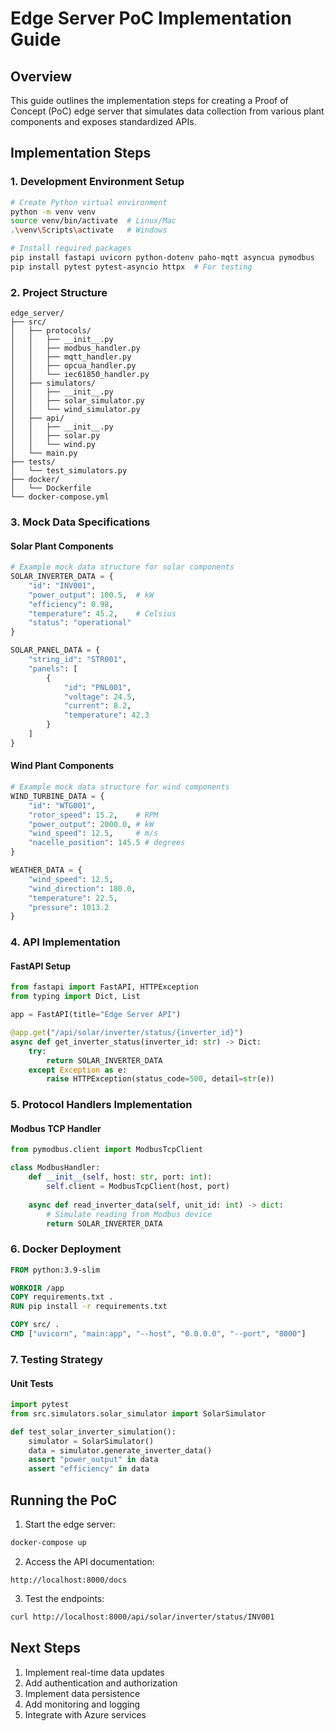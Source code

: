 # Edge Server PoC Implementation Guide

## Overview
This guide outlines the implementation steps for creating a Proof of Concept (PoC) edge server that simulates data collection from various plant components and exposes standardized APIs.

## Implementation Steps

### 1. Development Environment Setup
```bash
# Create Python virtual environment
python -m venv venv
source venv/bin/activate  # Linux/Mac
.\venv\Scripts\activate   # Windows

# Install required packages
pip install fastapi uvicorn python-dotenv paho-mqtt asyncua pymodbus
pip install pytest pytest-asyncio httpx  # For testing
```

### 2. Project Structure
```
edge_server/
├── src/
│   ├── protocols/
│   │   ├── __init__.py
│   │   ├── modbus_handler.py
│   │   ├── mqtt_handler.py
│   │   ├── opcua_handler.py
│   │   └── iec61850_handler.py
│   ├── simulators/
│   │   ├── __init__.py
│   │   ├── solar_simulator.py
│   │   └── wind_simulator.py
│   ├── api/
│   │   ├── __init__.py
│   │   ├── solar.py
│   │   └── wind.py
│   └── main.py
├── tests/
│   └── test_simulators.py
├── docker/
│   └── Dockerfile
└── docker-compose.yml
```

### 3. Mock Data Specifications

#### Solar Plant Components
```python
# Example mock data structure for solar components
SOLAR_INVERTER_DATA = {
    "id": "INV001",
    "power_output": 100.5,  # kW
    "efficiency": 0.98,
    "temperature": 45.2,    # Celsius
    "status": "operational"
}

SOLAR_PANEL_DATA = {
    "string_id": "STR001",
    "panels": [
        {
            "id": "PNL001",
            "voltage": 24.5,
            "current": 8.2,
            "temperature": 42.3
        }
    ]
}
```

#### Wind Plant Components
```python
# Example mock data structure for wind components
WIND_TURBINE_DATA = {
    "id": "WTG001",
    "rotor_speed": 15.2,    # RPM
    "power_output": 2000.0, # kW
    "wind_speed": 12.5,     # m/s
    "nacelle_position": 145.5 # degrees
}

WEATHER_DATA = {
    "wind_speed": 12.5,
    "wind_direction": 180.0,
    "temperature": 22.5,
    "pressure": 1013.2
}
```

### 4. API Implementation

#### FastAPI Setup
```python
from fastapi import FastAPI, HTTPException
from typing import Dict, List

app = FastAPI(title="Edge Server API")

@app.get("/api/solar/inverter/status/{inverter_id}")
async def get_inverter_status(inverter_id: str) -> Dict:
    try:
        return SOLAR_INVERTER_DATA
    except Exception as e:
        raise HTTPException(status_code=500, detail=str(e))
```

### 5. Protocol Handlers Implementation

#### Modbus TCP Handler
```python
from pymodbus.client import ModbusTcpClient

class ModbusHandler:
    def __init__(self, host: str, port: int):
        self.client = ModbusTcpClient(host, port)
    
    async def read_inverter_data(self, unit_id: int) -> dict:
        # Simulate reading from Modbus device
        return SOLAR_INVERTER_DATA
```

### 6. Docker Deployment
```dockerfile
FROM python:3.9-slim

WORKDIR /app
COPY requirements.txt .
RUN pip install -r requirements.txt

COPY src/ .
CMD ["uvicorn", "main:app", "--host", "0.0.0.0", "--port", "8000"]
```

### 7. Testing Strategy

#### Unit Tests
```python
import pytest
from src.simulators.solar_simulator import SolarSimulator

def test_solar_inverter_simulation():
    simulator = SolarSimulator()
    data = simulator.generate_inverter_data()
    assert "power_output" in data
    assert "efficiency" in data
```

## Running the PoC
1. Start the edge server:
```bash
docker-compose up
```

2. Access the API documentation:
```
http://localhost:8000/docs
```

3. Test the endpoints:
```bash
curl http://localhost:8000/api/solar/inverter/status/INV001
```

## Next Steps
1. Implement real-time data updates
2. Add authentication and authorization
3. Implement data persistence
4. Add monitoring and logging
5. Integrate with Azure services 